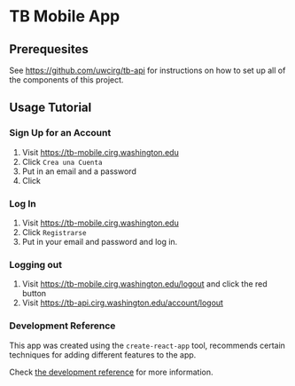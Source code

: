 # TB Mobile App

## Prerequesites
See https://github.com/uwcirg/tb-api for instructions on how to set up all of the components of this project. 

## Usage Tutorial

### Sign Up for an Account
1. Visit https://tb-mobile.cirg.washington.edu
2. Click `Crea una Cuenta`
3. Put in an email and a password
4. Click 


### Log In
1. Visit https://tb-mobile.cirg.washington.edu
2. Click `Registrarse`
3. Put in your email and password and log in.

### Logging out
1. Visit https://tb-mobile.cirg.washington.edu/logout and click the red button
2. Visit https://tb-api.cirg.washington.edu/account/logout

### Development Reference

This app was created using the `create-react-app` tool,
recommends certain techniques for adding different features to the app.

Check [the development reference] for more information.

[the development reference]: ./DEV_REFERENCE.md
